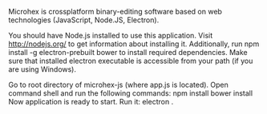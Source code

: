 Microhex is crossplatform binary-editing software based on web technologies (JavaScript, Node.JS, Electron).

You should have Node.js installed to use this application. Visit http://nodejs.org/ to get information
about installing it. Additionally, run
    npm install -g electron-prebuilt bower
to install required dependencies. Make sure that installed electron executable is accessible from your path
(if you are using Windows).

Go to root directory of microhex-js (where app.js is located). Open command shell and run the following
commands:
    npm install
    bower install
Now application is ready to start. Run it:
    electron .
